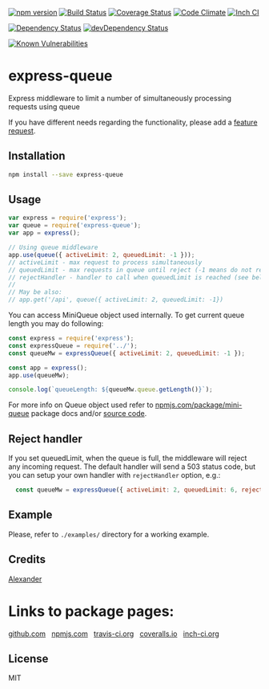[![npm version](https://badge.fury.io/js/express-queue.svg)](http://badge.fury.io/js/express-queue)
[![Build Status](https://travis-ci.org/alykoshin/express-queue.svg)](https://travis-ci.org/alykoshin/express-queue)
[![Coverage Status](https://coveralls.io/repos/alykoshin/express-queue/badge.svg?branch=master&service=github)](https://coveralls.io/github/alykoshin/express-queue?branch=master)
[![Code Climate](https://codeclimate.com/github/alykoshin/express-queue/badges/gpa.svg)](https://codeclimate.com/github/alykoshin/express-queue)
[![Inch CI](https://inch-ci.org/github/alykoshin/express-queue.svg?branch=master)](https://inch-ci.org/github/alykoshin/express-queue)

[![Dependency Status](https://david-dm.org/alykoshin/express-queue/status.svg)](https://david-dm.org/alykoshin/express-queue#info=dependencies)
[![devDependency Status](https://david-dm.org/alykoshin/express-queue/dev-status.svg)](https://david-dm.org/alykoshin/express-queue#info=devDependencies)

[![Known Vulnerabilities](https://snyk.io/test/github/alykoshin/express-queue/badge.svg)](https://snyk.io/test/github/alykoshin/express-queue)


# express-queue

Express middleware to limit a number of simultaneously processing  requests using queue


If you have different needs regarding the functionality, please add a [feature request](https://github.com/alykoshin/express-queue/issues).


## Installation

```sh
npm install --save express-queue
```

## Usage

```js
var express = require('express');
var queue = require('express-queue');
var app = express();

// Using queue middleware
app.use(queue({ activeLimit: 2, queuedLimit: -1 }));
// activeLimit - max request to process simultaneously
// queuedLimit - max requests in queue until reject (-1 means do not reject)
// rejectHandler - handler to call when queuedLimit is reached (see below) 
//
// May be also:
// app.get('/api', queue({ activeLimit: 2, queuedLimit: -1})
```

You can access MiniQueue object used internally. To get current queue length you may do following:

```js
const express = require('express');
const expressQueue = require('../');
const queueMw = expressQueue({ activeLimit: 2, queuedLimit: -1 });

const app = express();
app.use(queueMw);

console.log(`queueLength: ${queueMw.queue.getLength()}`);
```

For more info on Queue object used refer to [npmjs.com/package/mini-queue](https://www.npmjs.com/package/mini-queue) package docs and/or [source code](https://github.com/alykoshin/mini-queue). 

## Reject handler

If you set queuedLimit, when the queue is full, the middleware will reject any incoming request.
The default handler will send a 503 status code, but you can setup your own handler with `rejectHandler` option, e.g.:

```js
  const queueMw = expressQueue({ activeLimit: 2, queuedLimit: 6, rejectHandler: (req, res) => { res.sendStatus(500); } });
```


## Example

Please, refer to `./examples/` directory for a working example.


## Credits
[Alexander](https://github.com/alykoshin/)


# Links to package pages:

[github.com](https://github.com/alykoshin/express-queue) &nbsp; [npmjs.com](https://www.npmjs.com/package/express-queue) &nbsp; [travis-ci.org](https://travis-ci.org/alykoshin/express-queue) &nbsp; [coveralls.io](https://coveralls.io/github/alykoshin/express-queue) &nbsp; [inch-ci.org](https://inch-ci.org/github/alykoshin/express-queue)


## License

MIT
